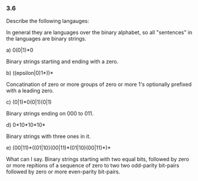### 3.6

Describe the following langauges:

In general they are languages over the binary alphabet, so all "sentences" in the languages are binary strings.

a) 0(0|1)\*0

Binary strings starting and ending with a zero.

b) ((epsilon|0)1\*))\*

Concatination of zero or more groups of zero or more 1's optionally prefixed with a leading zero.

c) (0|1)\*0(0|1)(0|1)

Binary strings ending on 000 to 011.

d) 0\*10\*10\*10\*

Binary strings with three ones in it.

e) (00|11)\*((01|10)(00|11)\*(01|10)(00|11)\*)\*

What can I say. Binary strings starting with two equal bits, followed by zero or more repitions of a sequence of zero to two two odd-parity bit-pairs followed by zero or more even-parity bit-pairs.
